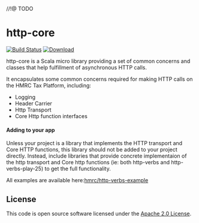 //!@ TODO

http-core
==========

[![Build Status](https://travis-ci.org/hmrc/http-core.svg)](https://travis-ci.org/hmrc/http-core) [ ![Download](https://api.bintray.com/packages/hmrc/releases/http-core/images/download.svg) ](https://bintray.com/hmrc/releases/http-core/_latestVersion)

http-core is a Scala micro library providing a set of common concerns and classes that help fulfillment of asynchronous HTTP calls.

It encapsulates some common concerns required for making HTTP calls on the HMRC Tax Platform, including:
* Logging
* Header Carrier
* Http Transport 
* Core Http function interfaces




#### Adding to your app

Unless your project is a library that implements the HTTP transport and Core HTTP functions, this library should not be added to your project directly.
  Instead, include libraries that provide concrete implementaion of the http transport and Core http functions (ie: both http-verbs and http-verbs-play-25) to get the full functionality.

  
All examples are available here:[hmrc/http-verbs-example](https://github.com/hmrc/http-verbs-example)  

## License ##
 
This code is open source software licensed under the [Apache 2.0 License]("http://www.apache.org/licenses/LICENSE-2.0.html").
